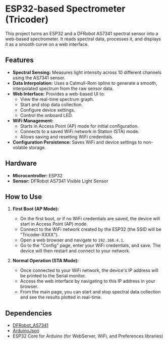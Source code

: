 # ESP32-based Spectrometer (Tricoder)

This project turns an ESP32 and a DFRobot AS7341 spectral sensor into a web-based spectrometer. It reads spectral data, processes it, and displays it as a smooth curve on a web interface.

## Features

*   **Spectral Sensing:** Measures light intensity across 10 different channels using the AS7341 sensor.
*   **Data Interpolation:** Uses a Catmull-Rom spline to generate a smooth, interpolated spectrum from the raw sensor data.
*   **Web Interface:** Provides a web-based UI to:
    *   View the real-time spectrum graph.
    *   Start and stop data collection.
    *   Configure device settings.
    *   Control the onboard LED.
*   **WiFi Management:**
    *   Starts in Access Point (AP) mode for initial configuration.
    *   Connects to a saved WiFi network in Station (STA) mode.
    *   Allows saving and resetting WiFi credentials.
*   **Configuration Persistence:** Saves WiFi and device settings to non-volatile storage.

## Hardware

*   **Microcontroller:** ESP32
*   **Sensor:** DFRobot AS7341 Visible Light Sensor

## How to Use

1.  **First Boot (AP Mode):**
    *   On the first boot, or if no WiFi credentials are saved, the device will start in Access Point (AP) mode.
    *   Connect to the WiFi network created by the ESP32 (the SSID will be "Tricoder-XXXX").
    *   Open a web browser and navigate to `192.168.4.1`.
    *   Go to the "Config" page, enter your WiFi credentials, and save. The device will then restart and connect to your network.

2.  **Normal Operation (STA Mode):**
    *   Once connected to your WiFi network, the device's IP address will be printed to the Serial monitor.
    *   Access the web interface by navigating to this IP address in your browser.
    *   From the main page, you can start and stop spectral data collection and see the results plotted in real-time.

## Dependencies

*   [DFRobot_AS7341](https://github.com/DFRobot/DFRobot_AS7341)
*   [ArduinoJson](https://arduinojson.org/)
*   ESP32 Core for Arduino (for WebServer, WiFi, and Preferences libraries)
